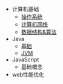 - 计算机基础
  * [操作系统](_1-操作系统.md)
  * [计算机网络](_1-计算机网络.md)
  * [数据结构&算法](_1-数据结构&算法.md)
- Java
  - [基础](_2-Java基础.md)
  - [JVM](_2-JVM.md)
- JavaScript
  * 基础概念
- web性能优化